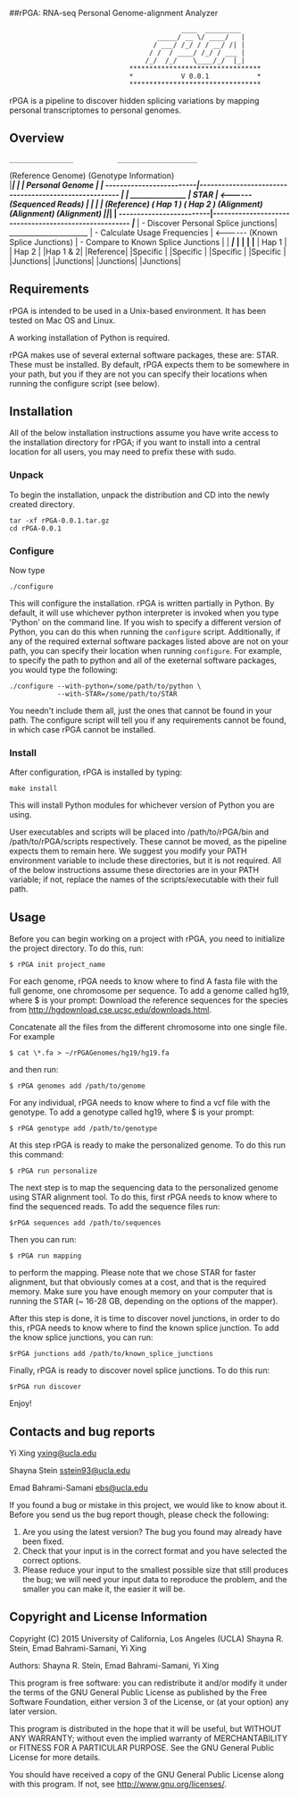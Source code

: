 ##rPGA: RNA-seq Personal Genome-alignment Analyzer

                                               ____  _________
                                         _____/ __ \/ ____/   |
                                        / ___/ /_/ / / __/ /| |
                                       / /  / ____/ /_/ / ___ |
                                      /_/  /_/    \____/_/  |_|
                                  *********************************
                                  *            V 0.0.1            *
                                  *********************************


rPGA is a pipeline to discover  hidden  splicing  variations  by  mapping
personal transcriptomes to personal genomes.

Overview
------------
    ________________           ____________________
   (Reference Genome)         (Genotype Information)  
           |____________________________|
                _________|_________
               |  Personal Genome  |
                         |
-------------------------|------------------------------------------------------
                         |
                     ____|____           _______________
                    |   STAR  | <------ (Sequenced Reads)
          _______________|_______________
     ____|____       ____|____       ____|____
    (Reference)     (  Hap 1  )     (  Hap 2  )
    (Alignment)     (Alignment)     (Alignment)
         |_______________|_______________|
                         |
-------------------------|------------------------------------------------------
        _________________|___________________
       | - Discover Personal Splice junctions|          ______________________
       | - Calculate Usage Frequencies       | <------ (Known Splice Junctions)
       | - Compare to Known Splice Junctions |
                         |
        _________________|_________________
   ____|____   ____|____   ____|____   ____|____
  |  Hap 1  | |  Hap 2  | |Hap 1 & 2| |Reference|
  |Specific | |Specific | |Specific | |Specific |
  |Junctions| |Junctions| |Junctions| |Junctions|

Requirements
------------

rPGA is intended to be used in a Unix-based environment. It has been tested
on Mac OS and Linux.

A working installation of Python is required.

rPGA makes use of several external software packages, these are: STAR.
These must be installed. By default, rPGA expects them to be somewhere in your
path, but you if they are not you can specify their locations when running the
configure script (see below).

Installation
------------
All of the below installation instructions assume you have write access to the
installation directory for rPGA; if you want to install into a central
location for all users, you may need to prefix these with sudo.

### Unpack ###
To begin the installation, unpack the distribution and CD into the newly created
directory.

    tar -xf rPGA-0.0.1.tar.gz
    cd rPGA-0.0.1


### Configure ###
 Now type

    ./configure

This will configure the installation. rPGA is written partially in Python.
By default, it will use whichever python interpreter is invoked when you type
'Python' on the command line. If you wish to specify a different version of
Python, you can do this when running the ``configure`` script. Additionally,
if any of the required external software packages listed above are not on your
path, you can specify their location when running ``configure``. For example,
to specify the path to python and all of the exeternal software packages,
you would type the following:

    ./configure --with-python=/some/path/to/python \
                --with-STAR=/some/path/to/STAR

You needn't include them all, just the ones that cannot be found in your path.
The configure script will tell you if any requirements cannot be found, in
which case rPGA cannot be installed.

### Install ###
After configuration, rPGA is installed by typing:

    make install

This will install Python modules for whichever version of Python you are using.

User executables and scripts will be placed into /path/to/rPGA/bin and
/path/to/rPGA/scripts respectively. These cannot be moved, as the pipeline
expects them to remain here. We suggest you modify your PATH environment
variable to include these directories, but it is not required. All of the
below instructions assume these directories are in your PATH variable; if not,
replace the names of the scripts/executable with their full path.

Usage
-----

Before you can begin working on a project with rPGA, you need to initialize the
project directory. To do this, run:

    $ rPGA init project_name

For each genome, rPGA needs to know where to find A fasta file with the full
genome, one chromosome per sequence. To add a genome called hg19, where $ is
your prompt: Download the reference sequences for the species from
http://hgdownload.cse.ucsc.edu/downloads.html.

Concatenate all the files from the different chromosome into one single file.
For example

    $ cat \*.fa > ~/rPGAGenomes/hg19/hg19.fa

and then run:

    $ rPGA genomes add /path/to/genome

For any individual, rPGA needs to know where to find a vcf file with the
genotype. To add a genotype called hg19, where $ is your prompt:

    $ rPGA genotype add /path/to/genotype

At this step rPGA is ready to make the personalized genome. To do this run this
command:

    $ rPGA run personalize

The next step is to map the sequencing data to the personalized genome using
STAR alignment tool. To do this, first rPGA needs to know where to find the
sequenced reads. To add the sequence files run:

    $rPGA sequences add /path/to/sequences

Then you can run:

    $ rPGA run mapping

to perform the mapping. Please note that we chose STAR for faster alignment, but
that obviously comes at a cost, and that is the required memory. Make sure you
have enough memory on your computer that is running the STAR (~ 16-28 GB,
depending on the options of the mapper).

After this step is done, it is time to discover novel junctions, in order to do
this, rPGA needs to know where to find the known splice junction. To add the
know splice junctions, you can run:

    $rPGA junctions add /path/to/known_splice_junctions

Finally, rPGA is ready to discover novel splice junctions. To do this run:

    $rPGA run discover

Enjoy!

Contacts and bug reports
------------------------
Yi Xing
yxing@ucla.edu

Shayna Stein
sstein93@ucla.edu

Emad Bahrami-Samani
ebs@ucla.edu

If you found a bug or mistake in this project, we would like to know about it.
Before you send us the bug report though, please check the following:

1. Are you using the latest version? The bug you found may already have been
   fixed.
2. Check that your input is in the correct format and you have selected the
   correct options.
3. Please reduce your input to the smallest possible size that still produces
   the bug; we will need your input data to reproduce the problem, and the
   smaller you can make it, the easier it will be.


Copyright and License Information
---------------------------------
Copyright (C) 2015 University of California, Los Angeles (UCLA)
Shayna R. Stein, Emad Bahrami-Samani, Yi Xing

Authors: Shayna R. Stein, Emad Bahrami-Samani, Yi Xing

This program is free software: you can redistribute it and/or modify it under
the terms of the GNU General Public License as published by the Free Software
Foundation, either version 3 of the License, or (at your option) any later
version.

This program is distributed in the hope that it will be useful, but WITHOUT
ANY WARRANTY; without even the implied warranty of MERCHANTABILITY or FITNESS
FOR A PARTICULAR PURPOSE. See the GNU General Public License for more details.

You should have received a copy of the GNU General Public License along with
this program. If not, see http://www.gnu.org/licenses/.
